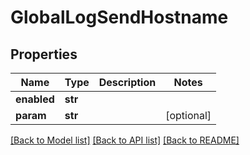 # GlobalLogSendHostname

## Properties
Name | Type | Description | Notes
------------ | ------------- | ------------- | -------------
**enabled** | **str** |  | 
**param** | **str** |  | [optional] 

[[Back to Model list]](../README.md#documentation-for-models) [[Back to API list]](../README.md#documentation-for-api-endpoints) [[Back to README]](../README.md)

